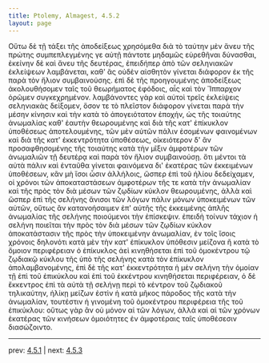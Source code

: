 ```yaml
---
title: Ptolemy, Almagest, 4.5.2
layout: page
---
```


Οὕτω δὲ τῇ τάξει τῆς ἀποδείξεως χρησόμεθα διὰ τὸ ταύτην μὲν ἄνευ τῆς πρώτης συμπεπλεγμένης γε αὐτῇ πάντοτε μηδαμῶς εὑρεθῆναι δύνασθαι, ἐκείνην δὲ καὶ ἄνευ τῆς δευτέρας, ἐπειδήπερ ἀπὸ τῶν σεληνιακῶν ἐκλείψεων λαμβάνεται, καθ' ἃς οὐδὲν αἰσθητὸν γίνεται διάφορον ἐκ τῆς παρὰ τὸν ἥλιον συμβαινούσης. ἐπὶ δὲ τῆς προηγουμένης ἀποδείξεως ἀκολουθήσομεν ταῖς τοῦ θεωρήματος ἐφόδοις, αἷς καὶ τὸν Ἵππαρχον ὁρῶμεν συγκεχρημένον. λαμβάνοντες γὰρ καὶ αὐτοὶ τρεῖς ἐκλείψεις σεληνιακὰς δείξομεν, ὅσον τε τὸ πλεῖστον διάφορον γίνεται παρὰ τὴν μέσην κίνησιν καὶ τὴν κατὰ τὸ ἀπογειότατον ἐποχήν, ὡς τῆς τοιαύτης ἀνωμαλίας καθ' ἑαυτὴν θεωρουμένης καὶ διὰ τῆς κατ' ἐπίκυκλον ὑποθέσεως ἀποτελουμένης, τῶν μὲν αὐτῶν πάλιν ἐσομένων φαινομένων καὶ διὰ τῆς κατ' ἐκκεντρότητα ὑποθέσεως, οἰκειότερον δ' ἂν προσαφθησομένης τῆς τοιαύτης κατὰ τὴν μῖξιν ἀμφοτέρων τῶν ἀνωμαλιῶν τῇ δευτέρᾳ καὶ παρὰ τὸν ἥλιον συμβαινούσῃ. ὅτι μέντοι τὰ αὐτὰ πάλιν καὶ ἐνταῦθα γίνεται φαινόμενα δι' ἑκατέρας τῶν ἐκκειμένων ὑποθέσεων, κἂν μὴ ἴσοι ὦσιν ἀλλήλοις, ὥσπερ ἐπὶ τοῦ ἡλίου δεδείχαμεν, οἱ χρόνοι τῶν ἀποκαταστάσεων ἀμφοτέρων τῆς τε κατὰ τὴν ἀνωμαλίαν καὶ τῆς πρὸς τὸν διὰ μέσων τῶν ζῳδίων κύκλον θεωρουμένης, ἀλλὰ καὶ ὥσπερ ἐπὶ τῆς σελήνης ἄνισοι τῶν λόγων πάλιν μόνων ὑποκειμένων τῶν αὐτῶν, οὕτως ἂν κατανοήσαιμεν ἐπ' αὐτῆς τῆς ἐκκειμένης ἁπλῆς ἀνωμαλίας τῆς σελήνης ποιούμενοι τὴν ἐπίσκεψιν. ἐπειδὴ τοίνυν τάχιον ἡ σελήνη ποιεῖται τὴν πρὸς τὸν διὰ μέσων τῶν ζῳδίων κύκλον ἀποκατάστασιν τῆς πρὸς τὴν ὑποκειμένην ἀνωμαλίαν, ἐν τοῖς ἴσοις χρόνοις δηλονότι κατὰ μὲν τὴν κατ' ἐπίκυκλον ὑπόθεσιν μείζονα ἢ κατὰ τὸ ὅμοιον περιφέρειαν ὁ ἐπίκυκλος ἀεὶ κινηθήσεται ἐπὶ τοῦ ὁμοκέντρου τῷ ζῳδιακῷ κύκλου τῆς ὑπὸ τῆς σελήνης κατὰ τὸν ἐπίκυκλον ἀπολαμβανομένης, ἐπὶ δὲ τῆς κατ' ἐκκεντρότητα ἡ μὲν σελήνη τὴν ὁμοίαν τῇ ἐπὶ τοῦ ἐπικύκλου καὶ ἐπὶ τοῦ ἐκκέντρου κινηθήσεται περιφέρειαν, ὁ δὲ ἔκκεντρος ἐπὶ τὰ αὐτὰ τῇ σελήνῃ περὶ τὸ κέντρον τοῦ ζῳδιακοῦ τηλικαύτην, ἡλίκῃ μείζων ἐστὶν ἡ κατὰ μῆκος πάροδος τῆς κατὰ τὴν ἀνωμαλίαν, τουτέστιν ἡ γινομένη τοῦ ὁμοκέντρου περιφέρεια τῆς τοῦ ἐπικύκλου: οὕτως γὰρ ἂν οὐ μόνον αἱ τῶν λόγων, ἀλλὰ καὶ αἱ τῶν χρόνων ἑκατέρας τῶν κινήσεων ὁμοιότητες ἐν ἀμφοτέραις ταῖς ὑποθέσεσιν διασώζοιντο. 

---

prev: [4.5.1](../4.5.1/) | next: [4.5.3](../4.5.3/)

